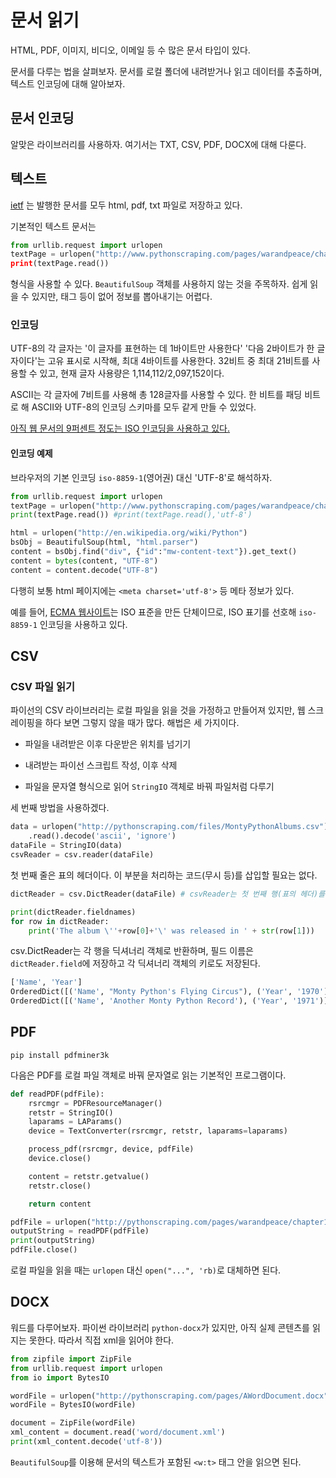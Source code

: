 # 문서 읽기

HTML, PDF, 이미지, 비디오, 이메일 등 수 많은 문서 타입이 있다.

문서를 다루는 법을 살펴보자. 문서를 로컬 폴더에 내려받거나 읽고 데이터를 추출하며, 텍스트 인코딩에 대해 알아보자.

## 문서 인코딩

알맞은 라이브러리를 사용하자. 여기서는 TXT, CSV, PDF, DOCX에 대해 다룬다.

## 텍스트

[ietf](www.ietf.org/rfc) 는 발행한 문서를 모두 html, pdf, txt 파일로 저장하고 있다.

기본적인 텍스트 문서는

```py
from urllib.request import urlopen
textPage = urlopen("http://www.pythonscraping.com/pages/warandpeace/chapter1.txt)
print(textPage.read())
```

형식을 사용할 수 있다. `BeautifulSoup` 객체를 사용하지 않는 것을 주목하자.
쉽게 읽을 수 있지만, 태그 등이 없어 정보를 뽑아내기는 어렵다.

### 인코딩

UTF-8의 각 글자는 '이 글자를 표현하는 데 1바이트만 사용한다' '다음 2바이트가 한 글자이다'는 고유 표시로 시작해, 최대 4바이트를 사용한다. 32비트 중 최대 21비트를 사용할 수 있고, 현재 글자 사용량은 1,114,112/2,097,152이다.

ASCII는 각 글자에 7비트를 사용해 총 128글자를 사용할 수 있다. 한 비트를 패딩 비트로 해 ASCII와 UTF-8의 인코딩 스키마를 모두 같게 만들 수 있었다.

[아직 웹 문서의 9퍼센트 정도는 ISO 인코딩을 사용하고 있다.](bit.ly/2eABWny)

#### 인코딩 예제

브라우저의 기본 인코딩 `iso-8859-1`(영어권) 대신 'UTF-8'로 해석하자.

```py
from urllib.request import urlopen
textPage = urlopen("http://www.pythonscraping.com/pages/warandpeace/chapter1-ru.txt")
print(textPage.read()) #print(textPage.read(),'utf-8')

html = urlopen("http://en.wikipedia.org/wiki/Python")
bsObj = BeautifulSoup(html, "html.parser")
content = bsObj.find("div", {"id":"mw-content-text"}).get_text()
content = bytes(content, "UTF-8")
content = content.decode("UTF-8")
```

다행히 보통 html 페이지에는 `<meta charset='utf-8'>` 등 메타 정보가 있다.

예를 들어, [ECMA 웹사이트](www.ecma-international.org)는 ISO 표준을 만든 단체이므로, ISO 표기를 선호해 `iso-8859-1` 인코딩을 사용하고 있다.

## CSV

### CSV 파일 읽기

파이선의 CSV 라이브러리는 로컬 파일을 읽을 것을 가정하고 만들어져 있지만, 웹 스크레이핑을 하다 보면 그렇지 않을 때가 많다.
해법은 세 가지이다.

* 파일을 내려받은 이후 다운받은 위치를 넘기기

* 내려받는 파이선 스크립트 작성, 이후 삭제

* 파일을 문자열 형식으로 읽어 `StringIO` 객체로 바꿔 파일처럼 다루기

세 번째 방법을 사용하겠다.

```py
data = urlopen("http://pythonscraping.com/files/MontyPythonAlbums.csv")\
    .read().decode('ascii', 'ignore')
dataFile = StringIO(data)
csvReader = csv.reader(dataFile)
```

첫 번째 줄은 표의 헤더이다. 이 부분을 처리하는 코드(무시 등)를 삽입할 필요는 없다.

```py
dictReader = csv.DictReader(dataFile) # csvReader는 첫 번째 행(표의 헤더)를 무시하지 않는다.

print(dictReader.fieldnames)
for row in dictReader:
    print('The album \''+row[0]+'\' was released in ' + str(row[1]))
```

csv.DictReader는 각 행을 딕셔너리 객체로 반환하며, 필드 이름은 `dictReader.field`에 저장하고 각 딕셔너리 객체의 키로도 저장된다.

```py
['Name', 'Year']
OrderedDict([('Name', "Monty Python's Flying Circus"), ('Year', '1970')])
OrderedDict([('Name', 'Another Monty Python Record'), ('Year', '1971')])
```

## PDF

`pip install pdfminer3k`

다음은 PDF를 로컬 파일 객체로 바꿔 문자열로 읽는 기본적인 프로그램이다.

```py
def readPDF(pdfFile):
    rsrcmgr = PDFResourceManager()
    retstr = StringIO()
    laparams = LAParams()
    device = TextConverter(rsrcmgr, retstr, laparams=laparams)

    process_pdf(rsrcmgr, device, pdfFile)
    device.close()

    content = retstr.getvalue()
    retstr.close()

    return content

pdfFile = urlopen("http://pythonscraping.com/pages/warandpeace/chapter1.pdf")
outputString = readPDF(pdfFile)
print(outputString)
pdfFile.close()
```

로컬 파일을 읽을 때는 `urlopen` 대신 `open("...", 'rb)`로 대체하면 된다.

## DOCX

워드를 다루어보자.
파이썬 라이브러리 `python-docx`가 있지만, 아직 실제 콘텐츠를 읽지는 못한다. 따라서 직접 xml을 읽어야 한다.

```py
from zipfile import ZipFile
from urllib.request import urlopen
from io import BytesIO

wordFile = urlopen("http://pythonscraping.com/pages/AWordDocument.docx").read()
wordFile = BytesIO(wordFile)

document = ZipFile(wordFile)
xml_content = document.read('word/document.xml')
print(xml_content.decode('utf-8'))
```

`BeautifulSoup`를 이용해 문서의 텍스트가 포함된 `<w:t>` 태그 안을 읽으면 된다.